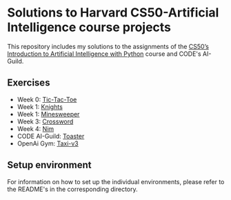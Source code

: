 # Solutions to Harvard CS50-Artificial Intelligence course projects

This repository includes my solutions to the assignments of the [CS50’s Introduction to Artificial Intelligence with Python](https://cs50.harvard.edu/ai/2020/) course and CODE's AI-Guild.

## Exercises
- Week 0: [Tic-Tac-Toe](https://cs50.harvard.edu/ai/2020/projects/0/tictactoe/)
- Week 1: [Knights](https://cs50.harvard.edu/ai/2020/projects/1/knights/)
- Week 1: [Minesweeper](https://cs50.harvard.edu/ai/2020/projects/1/minesweeper/)
- Week 3: [Crossword](https://cs50.harvard.edu/ai/2020/projects/3/crossword/)
- Week 4: [Nim](https://cs50.harvard.edu/ai/2020/projects/4/nim/)
- CODE AI-Guild: [Toaster](https://classroom.google.com/c/MTIxNDc0NDk4NDY4/m/MTIxNDgyODk3MjIw/details) 
- OpenAi Gym: [Taxi-v3](https://gym.openai.com/envs/Taxi-v3/)

## Setup environment
For information on how to set up the individual environments, please refer to the README's in the corresponding directory.
